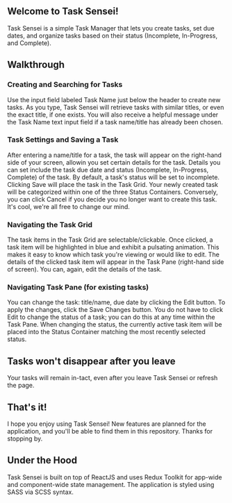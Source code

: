 ## Welcome to Task Sensei!

Task Sensei is a simple Task Manager that lets you create tasks, set due dates, and organize tasks based on their status (Incomplete, In-Progress, and Complete).

## Walkthrough

### Creating and Searching for Tasks

Use the input field labeled Task Name just below the header to create new tasks. As you type, Task Sensei will retrieve tasks with similar titles, or even the exact title, if one exists.
You will also receive a helpful message under the Task Name text input field if a task name/title has already been chosen.

### Task Settings and Saving a Task

After entering a name/title for a task, the task will appear on the right-hand side of your screen, allowin you set certain details for the task.
Details you can set include the task due date and status (Incomplete, In-Progress, Complete) of the task. By default, a task's status will be set to incomplete.
Clicking Save will place the task in the Task Grid. Your newly created task will be categorized within one of the three Status Containers.
Conversely, you can click Cancel if you decide you no longer want to create this task. It's cool, we're all free to change our mind.

### Navigating the Task Grid

The task items in the Task Grid are selectable/clickable.
Once clicked, a task item will be highlighted in blue and exhibit a pulsating animation. This makes it easy to know which task you're viewing or would like to edit.
The details of the clicked task item will appear in the Task Pane (right-hand side of screen). You can, again, edit the details of the task.

### Navigating Task Pane (for existing tasks)

You can change the task: title/name, due date by clicking the Edit button. To apply the changes, click the Save Changes button.
You do not have to click Edit to change the status of a task; you can do this at any time within the Task Pane.
When changing the status, the currently active task item will be placed into the Status Container matching the most recently selected status.

## Tasks won't disappear after you leave

Your tasks will remain in-tact, even after you leave Task Sensei or refresh the page.

## That's it!

I hope you enjoy using Task Sensei! New features are planned for the application, and you'll be able to find them in this repository. Thanks for stopping by.

## Under the Hood

Task Sensei is built on top of ReactJS and uses Redux Toolkit for app-wide and component-wide state management.
The application is styled using SASS via SCSS syntax.
